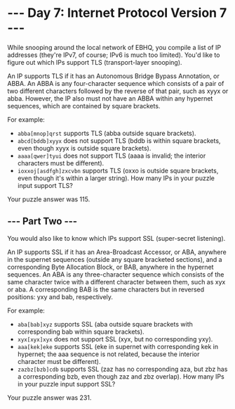 # --- Day 7: Internet Protocol Version 7 ---

While snooping around the local network of EBHQ, you compile a list of IP addresses (they're IPv7, of course; IPv6 is much too limited). You'd like to figure out which IPs support TLS (transport-layer snooping).

An IP supports TLS if it has an Autonomous Bridge Bypass Annotation, or ABBA. An ABBA is any four-character sequence which consists of a pair of two different characters followed by the reverse of that pair, such as xyyx or abba. However, the IP also must not have an ABBA within any hypernet sequences, which are contained by square brackets.

For example:

* `abba[mnop]qrst` supports TLS (abba outside square brackets).
* `abcd[bddb]xyyx` does not support TLS (bddb is within square brackets, even though xyyx is outside square brackets).
* `aaaa[qwer]tyui` does not support TLS (aaaa is invalid; the interior characters must be different).
* `ioxxoj[asdfgh]zxcvbn` supports TLS (oxxo is outside square brackets, even though it's within a larger string).
How many IPs in your puzzle input support TLS?

Your puzzle answer was 115.

## --- Part Two ---

You would also like to know which IPs support SSL (super-secret listening).

An IP supports SSL if it has an Area-Broadcast Accessor, or ABA, anywhere in the supernet sequences (outside any square bracketed sections), and a corresponding Byte Allocation Block, or BAB, anywhere in the hypernet sequences. An ABA is any three-character sequence which consists of the same character twice with a different character between them, such as xyx or aba. A corresponding BAB is the same characters but in reversed positions: yxy and bab, respectively.

For example:

* `aba[bab]xyz` supports SSL (aba outside square brackets with corresponding bab within square brackets).
* `xyx[xyx]xyx` does not support SSL (xyx, but no corresponding yxy).
* `aaa[kek]eke` supports SSL (eke in supernet with corresponding kek in hypernet; the aaa sequence is not related, because the interior character must be different).
* `zazbz[bzb]cdb` supports SSL (zaz has no corresponding aza, but zbz has a corresponding bzb, even though zaz and zbz overlap).
How many IPs in your puzzle input support SSL?

Your puzzle answer was 231.